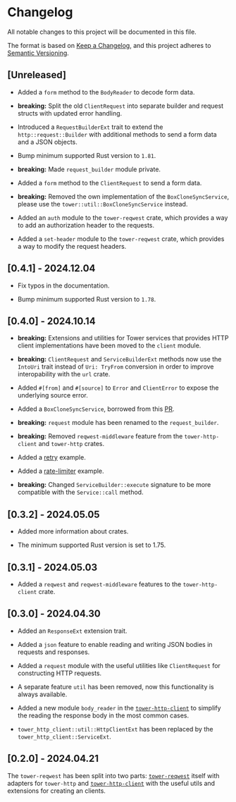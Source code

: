 # Changelog

All notable changes to this project will be documented in this file.

The format is based on [Keep a Changelog](https://keepachangelog.com/en/1.1.0/),
and this project adheres to
[Semantic Versioning](https://semver.org/spec/v2.0.0.html).

## [Unreleased]

- Added a `form` method to the `BodyReader` to decode form data.

- **breaking:** Split the old `ClientRequest` into separate builder and request
  structs with updated error handling.

- Introduced a `RequestBuilderExt` trait to extend the `http::request::Builder`
  with additional methods to send a form data and a JSON objects.

- Bump minimum supported Rust version to `1.81`.

- **breaking:** Made `request_builder` module private.

- Added a `form` method to the `ClientRequest` to send a form data.

- **breaking:** Removed the own implementation of the `BoxCloneSyncService`,
  please use the `tower::util::BoxCloneSyncService` instead.

- Added an `auth` module to the `tower-reqwest` crate, which provides a way to
  add an authorization header to the requests.

- Added a `set-header` module to the `tower-reqwest` crate, which provides a way
  to modify the request headers.

## [0.4.1] - 2024.12.04

- Fix typos in the documentation.

- Bump minimum supported Rust version to `1.78`.

## [0.4.0] - 2024.10.14

- **breaking:** Extensions and utilities for Tower services that provides HTTP
  client implementations have been moved to the `client` module.

- **breaking:** `ClientRequest` and `ServiceBuilderExt` methods now use the
  `IntoUri` trait instead of `Uri: TryFrom` conversion in order to improve
  interopability with the `url` crate.

- Added `#[from]` and `#[source]` to `Error` and `ClientError` to expose the
  underlying source error.

- Added a `BoxCloneSyncService`, borrowed from this
  [PR](https://github.com/tower-rs/tower/pull/777).

- **breaking:** `request` module has been renamed to the `request_builder`.

- **breaking:** Removed `reqwest-middleware` feature from the
  `tower-http-client` and `tower-http` crates.

- Added a [retry](tower-http-client/examples/retry.rs) example.

- Added a [rate-limiter](tower-http-client/examples/rate_limiter.rs) example.

- **breaking:** Changed `ServiceBuilder::execute` signature to be more
  compatible with the `Service::call` method.

## [0.3.2] - 2024.05.05

- Added more information about crates.

- The minimum supported Rust version is set to 1.75.

## [0.3.1] - 2024.05.03

- Added a `reqwest` and `reqwest-middleware` features to the `tower-http-client`
  crate.

## [0.3.0] - 2024.04.30

- Added an `ResponseExt` extension trait.

- Added a `json` feature to enable reading and writing JSON bodies in requests
  and responses.

- Added a `request` module with the useful utilities like `ClientRequest` for
  constructing HTTP requests.

- A separate feature `util` has been removed, now this functionality is always
  available.

- Added a new module `body_reader` in the [`tower-http-client`] to simplify the
  reading the response body in the most common cases.

- `tower_http_client::util::HttpClientExt` has been replaced by the
  `tower_http_client::ServiceExt`.

## [0.2.0] - 2024.04.21

The `tower-reqwest` has been split into two parts: [`tower-reqwest`] itself with
adapters for `tower-http` and [`tower-http-client`] with the useful utils and
extensions for creating an clients.

[`tower-http-client`]: tower-reqwest
[`tower-reqwest`]: tower-http-client
